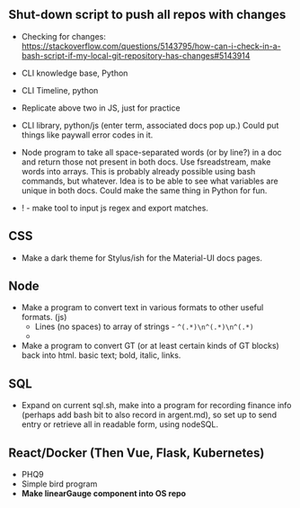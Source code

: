 ## Shut-down script to push all repos with changes
* Checking for changes: 
https://stackoverflow.com/questions/5143795/how-can-i-check-in-a-bash-script-if-my-local-git-repository-has-changes#5143914


* CLI knowledge base, Python
* CLI Timeline, python
* Replicate above two in JS, just for practice
* CLI library, python/js (enter term, associated docs pop up.) Could put things like paywall error codes in it. 

* Node program to take all space-separated words (or by line?) in a doc and return those not present in both docs. Use fsreadstream, make words into arrays. This is probably already possible using bash commands, but whatever. Idea is to be able to see what variables are unique in both docs. Could make the same thing in Python for fun. 

* ! - make tool to input js regex and export matches. 

## CSS

* Make a dark theme for Stylus/ish for the Material-UI docs pages.

## Node

* Make a program to convert text in various formats to other useful formats. (js)
    * Lines (no spaces) to array of strings - `^(.*)\n^(.*)\n^(.*)`
    * 
* Make a program to convert GT (or at least certain kinds of GT blocks) back into html. basic text; bold, italic, links.

## SQL
* Expand on current sql.sh, make into a program for recording finance info (perhaps add bash bit to also record in argent.md), so set up to send entry or retrieve all in readable form, using nodeSQL.

## React/Docker (Then Vue, Flask, Kubernetes)

* PHQ9
* Simple bird program
* **Make linearGauge component into OS repo**
